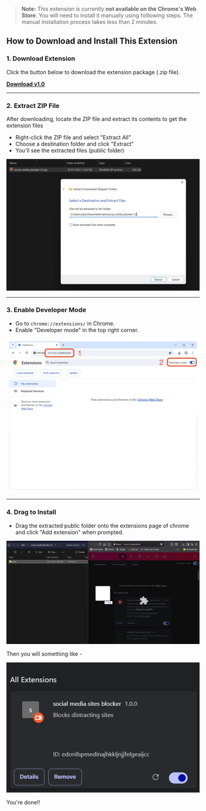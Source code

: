 
> **Note:** This extension is currently **not available on the Chrome's Web Store**. You will need to install it manually using folllowing steps. The manual installation process takes less than 2 minutes.

## How to Download and Install This Extension

### 1. Download Extension
Click the button below to download the extension package (.zip file).

**[Download v1.0](https://github.com/user-attachments/files/21320760/social_media_blocker.zip)**

---



### 2. Extract ZIP File
After downloading, locate the ZIP file and extract its contents to get the extension files

- Right-click the ZIP file and select "Extract All"
- Choose a destination folder and click "Extract"
- You'll see the extracted files (public folder)

![extract zip](public/2.png)

---

### 3. Enable Developer Mode
- Go to `chrome://extensions/` in Chrome.
- Enable "Developer mode" in the top right corner.

![enable Developer Mode](public/3.png)


---

### 4. Drag to Install
- Drag the extracted public folder onto the extensions page of chrome and click "Add extension" when prompted.

![Drag public folder](public/4.png)

Then you will something like - 

![successful installation](public/5.png)


You're done!!